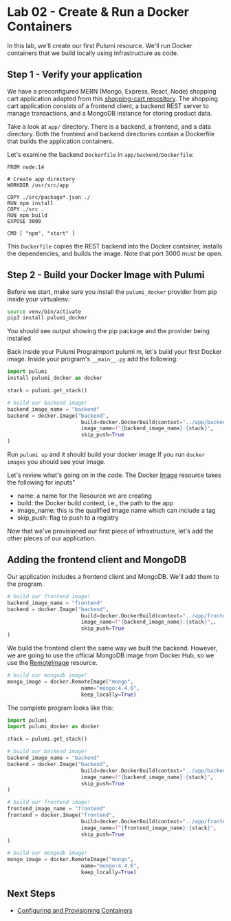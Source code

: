 # Lab 02 - Create & Run a Docker Containers

In this lab, we'll create our first Pulumi resource. We'll run Docker containers that we build locally using infrastructure as code.

## Step 1 - Verify your application

We have a preconfigured MERN (Mongo, Express, React, Node) shopping cart application adapted from this [shopping-cart repository](https://github.com/shubhambattoo/shopping-cart.git). The shopping cart application consists of a frontend client, a backend REST server to manage transactions, and a MongoDB instance for storing product data.

Take a look at `app/` directory. There is a backend, a frontend, and a data directory. Both the frontend and backend directories contain a Dockerfile that builds the application containers.

Let's examine the backend `Dockerfile` in `app/backend/Dockerfile`:

```docker
FROM node:14

# Create app directory
WORKDIR /usr/src/app

COPY ./src/package*.json ./
RUN npm install
COPY ./src .
RUN npm build
EXPOSE 3000

CMD [ "npm", "start" ]
```

This `Dockerfile` copies the REST backend into the Docker container, installs the dependencies, and builds the image. Note that port 3000 must be open.

## Step 2 - Build your Docker Image with Pulumi


Before we start, make sure you install the `pulumi_docker` provider from pip inside your virtualenv:

```bash
source venv/bin/activate
pip3 install pulumi_docker
```

You should see output showing the pip package and the provider being installed

Back inside your Pulumi Prograimport pulumi
m, let's build your first Docker image. Inside your program's `__main__.py` add the following:


```python
import pulumi
install pulumi_docker as docker

stack = pulumi.get_stack()

# build our backend image!
backend_image_name = "backend"
backend = docker.Image("backend",
                        build=docker.DockerBuild(context="../app/backend"),
                        image_name=f"{backend_image_name}:{stack}",
                        skip_push=True
)
```
Run `pulumi up` and it should build your docker image If you run `docker images` you should see your image.

Let's review what's going on in the code. The Docker [Image](https://www.pulumi.com/docs/reference/pkg/docker/image/) resource takes the following for inputs"

- name: a name for the Resource we are creating
- build: the Docker build context, i.e., the path to the app
- image_name: this is the qualified image name which can include a tag
- skip_push: flag to push to a registry

Now that we've provisioned our first piece of infrastructure, let's add the other pieces of our application.

## Adding the frontend client and MongoDB

Our application includes a frontend client and MongoDB. We'll add them to the program.

```python
# build our frontend image!
backend_image_name = "frontend"
backend = docker.Image("backend",
                        build=docker.DockerBuild(context="../app/frontend"),
                        image_name=f"{backend_image_name}:{stack}",,
                        skip_push=True
)
```

We build the frontend client the same way we built the backend. However, we are going to use the official MongoDB image from Docker Hub, so we use the [RemoteImage](https://www.pulumi.com/docs/reference/pkg/docker/remoteimage/) resource.

```python
# build our mongodb image!
mongo_image = docker.RemoteImage("mongo",
                        name="mongo:4.4.6",
                        keep_locally=True)
```

The complete program looks like this:

```python
import pulumi
import pulumi_docker as docker

stack = pulumi.get_stack()

# build our backend image!
backend_image_name = "backend"
backend = docker.Image("backend",
                        build=docker.DockerBuild(context="../app/backend"),
                        image_name=f"{backend_image_name}:{stack}",
                        skip_push=True
)

# build our frontend image!
frontend_image_name = "frontend"
frontend = docker.Image("frontend",
                        build=docker.DockerBuild(context="../app/frontend"),
                        image_name=f"{frontend_image_name}:{stack}",
                        skip_push=True
)

# build our mongodb image!
mongo_image = docker.RemoteImage("mongo",
                        name="mongo:4.4.6",
                        keep_locally=True)
```

## Next Steps

* [Configuring and Provisioning Containers](../lab-03/Configuring_and_Provisioning_Containers.md)
